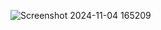 ![Screenshot 2024-11-04 165209](https://github.com/user-attachments/assets/68d90b3c-4c87-4f4e-a2b3-ebccd99b5e62)


<!---
eternalsnowfall/eternalsnowfall is a ✨ special ✨ repository because its `README.md` (this file) appears on your GitHub profile.
You can click the Preview link to take a look at your changes.
--->
